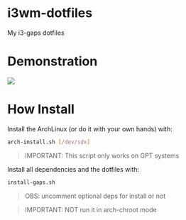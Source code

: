 # i3wm-dotfiles
My i3-gaps dotfiles

# Demonstration
![](demo.gif)

# How Install
Install the ArchLinux (or do it with your own hands) with:

```sh
arch-install.sh [/dev/sdx]
```
> IMPORTANT: This script only works on GPT systems

Install all dependencies and the dotfiles with: 

```sh
install-gaps.sh
```
> OBS: uncomment optional deps for install or not

> IMPORTANT: NOT run it in arch-chroot mode
